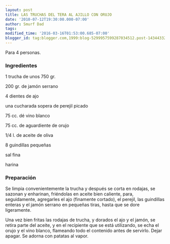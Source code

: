 ```yaml
---
layout: post
title: LAS TRUCHAS DEL TERA AL AJILLO CON ORUJO
date: '2010-07-12T19:30:00.000-07:00'
author: Smurf Dad
tags: 
modified_time: '2016-03-16T01:53:00.685-07:00'
blogger_id: tag:blogger.com,1999:blog-5299957599287034512.post-1434433218347295758
---
```


Para 4 personas.

<h3>Ingredientes</h3>

1 trucha de unos 750 gr.

200 gr. de jamón serrano

4 dientes de ajo

una cucharada sopera de perejil picado

75 cc. dé vino blanco

75 cc. de aguardiente de orujo

1/4 l. de aceite de oliva

8 guindillas pequeñas

sal fina

harina

<h3>Preparación</h3>

Se limpia convenientemente la trucha y después se corta en rodajas, se sazonan y enharinan, friéndolas en aceite bien caliente, para, seguidamente, agregarles el ajo (finamente cortado), el perejil, las guindillas enteras y el jamón serrano en pequeñas tiras, hasta que se dore ligeramente.

Una vez bien fritas las rodajas de trucha, y dorados el ajo y el jamón, se retira parte del aceite, y en el recipiente que se está utilizando, se echa el orujo y el vino blanco, flameando todo el contenido antes de servirlo. Dejar apagar. Se adorna con patatas al vapor.

